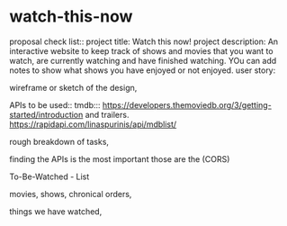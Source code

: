 # watch-this-now
proposal check list::
project title: Watch this now!
 project description: An interactive website to keep track of shows and movies that you want to watch, are currently watching and have finished watching. YOu can add notes to show what shows you have enjoyed or not enjoyed. 
  user story:
  
   wireframe or sketch of the design, 


APIs to be used:: tmdb::: https://developers.themoviedb.org/3/getting-started/introduction  and trailers.   https://rapidapi.com/linaspurinis/api/mdblist/ 

 rough breakdown of tasks,
 
  finding the APIs is the most important those are the (CORS)

To-Be-Watched - List

movies, shows, chronical orders,

things we have watched,


